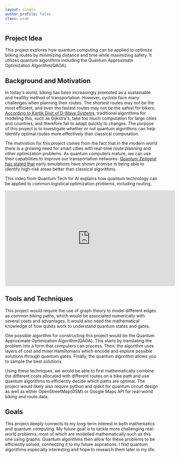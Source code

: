 ```yaml
---
layout: single
author_profile: false
class: wide
---
```


<h2>Project Idea</h2>

This project explores how quantum computing can be applied to optimize biiking routes by minimizing distance and time while maximizing safety. It utilizes quantum algorithms including the Quantum Approximate Optimization Algorithm(QAOA).

<h2>Background and Motivation</h2>

In today's world, biking has been increasingly promoted as a sustainable and healthy method of transportation. However, cyclists face many challenges when planning their routes. The shortest routes may not be the most efficient, and even the fastest routes may not be the safest for bikers. [According to Kartik Dixit of D-Wave Systems,](https://dwave.medium.com/optimizing-the-connected-world-with-quantum-897bbf452968) traditional algorithms for modeling this, such as Dijkstra's, take too much computation for large cities and countries, and therefore fail to adapt quickly to changes. The purpose of this project is to investigate whether or not quantum algorithms can help identify optimal routes more effectively than classical computation.

The motivation for this project comes from the fact that in the modern world there is a growing need for smart cities with real-time route planning and other optimization problems. As quantum computers mature, we can use their capabilities to improve our transportation networks. [Quantum Zeitgeist has stated that](https://quantumzeitgeist.com/quantum-computing-in-transportation-quantum-route-optimization/) early simulations have shown promise in being able to identify high-risk areas better than classical algorithms.

This video from Quantum Tech for AI explains how quantum technology can be applied to common logistical optimization problems, including routing.
<iframe width="560" height="315" src="https://www.youtube.com/embed/-1M5nJ7qSrM?si=S9zaDBoW9RG8QGpM" title="YouTube video player" frameborder="0" allow="accelerometer; autoplay; clipboard-write; encrypted-media; gyroscope; picture-in-picture; web-share" referrerpolicy="strict-origin-when-cross-origin" allowfullscreen></iframe>

<h2>Tools and Techniques</h2>

This project would require the use of graph theory to model different edges as common biking paths, which would be associated numerically with several costs and advantages. It would also need the mathematical knowledge of how qubits work to understand quantum states and gates.

One possible algorithm for constructing this project would be the Quantum Approximate Optimization Algorithm(QAOA). This starts by translating the problem into a form that computers can process. Then, the algorithm uses layers of cost and mixer Hamiltonians which encode and explore possible solutions through quantum gates. Finally, the quantum algorithm allows you to sample the best solutions.

Using these techniques, we would be able to first mathematically combine the different costs allocated with different routes on a bike path and use quantum algorithms to efficiently decide which paths are optimal. The project would likely also require python and qiskit for quantum circuit design as well as either OpenStreetMap(OSM) or Google Maps API for real-world biking and route data.

<h2>Goals</h2>

This project deeply connects to my long-term interest in both mathematics and quantum computing. My future goal is to tackle more challenging real-world problems, most of which are modelled mathematically such as this one using graphs. Quantum algorithms then allow for these problems to be efficiently solved, connecting it to my future aspirations. I find quantum algorithms especially interesting and hope to research them later in my life.
